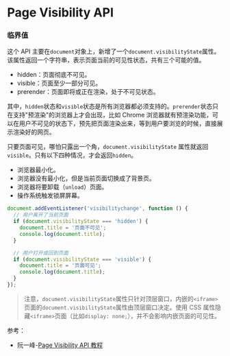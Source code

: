 # Page Visibility API

### 临界值

这个 API 主要在`document`对象上，新增了一个`document.visibilityState`属性。该属性返回一个字符串，表示页面当前的可见性状态，共有三个可能的值。

- hidden：页面彻底不可见。
- visible：页面至少一部分可见。
- prerender：页面即将或正在渲染，处于不可见状态。

其中，`hidden`状态和`visible`状态是所有浏览器都必须支持的。`prerender`状态只在支持"预渲染"的浏览器上才会出现，比如 Chrome 浏览器就有预渲染功能，可以在用户不可见的状态下，预先把页面渲染出来，等到用户要浏览的时候，直接展示渲染好的网页。

只要页面可见，哪怕只露出一个角，`document.visibilityState` 属性就返回`visible`。只有以下四种情况，才会返回`hidden`。

- 浏览器最小化。
- 浏览器没有最小化，但是当前页面切换成了背景页。
- 浏览器将要卸载（`unload`）页面。
- 操作系统触发锁屏屏幕。

```js
document.addEventListener('visibilitychange', function () {
  // 用户离开了当前页面
  if (document.visibilityState === 'hidden') {
    document.title = '页面不可见';
    console.log(document.title);
  }

  // 用户打开或回到页面
  if (document.visibilityState === 'visible') {
    document.title = '页面可见';
    console.log(document.title);
  }
});
```

> 注意，`document.visibilityState`属性只针对顶层窗口，内嵌的`<iframe>`页面的`document.visibilityState`属性由顶层窗口决定。使用 CSS 属性隐藏`<iframe>`页面（比如`display: none;`），并不会影响内嵌页面的可见性。

参考：

- 阮一峰-[Page Visibility API 教程](https://www.ruanyifeng.com/blog/2018/10/page_visibility_api.html)
